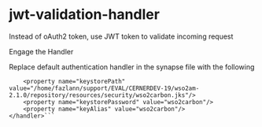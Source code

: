 # jwt-validation-handler
Instead of oAuth2 token, use JWT token to validate incoming request

Engage the Handler

Replace default authentication handler in the synapse file with the following

```<handler class="org.wso2.carbon.apim.custom.JWTValidationHandler">
	<property name="keystorePath" value="/home/fazlann/support/EVAL/CERNERDEV-19/wso2am-2.1.0/repository/resources/security/wso2carbon.jks"/> 
	<property name="keystorePassword" value="wso2carbon"/> 
	<property name="keyAlias" value="wso2carbon"/> 
</handler>```
